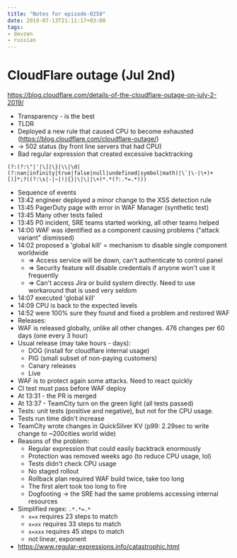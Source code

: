 ```yaml
---
title: "Notes for episode-0250"
date: 2019-07-13T21:11:17+03:00
tags:
- devzen
- russian
---
```



# CloudFlare outage (Jul 2nd)
https://blog.cloudflare.com/details-of-the-cloudflare-outage-on-july-2-2019/

- Transparency - is the best
- TLDR
- Deployed a new rule that caused CPU to become exhausted  (https://blog.cloudflare.com/cloudflare-outage/)
- -> 502 status (by front line servers that had CPU)
- Bad regular expression that created excessive backtracking

```
(?:(?:\"|'|\]|\}|\\|\d|(?:nan|infinity|true|false|null|undefined|symbol|math)|\`|\-|\+)+[)]*;?((?:\s|-|~|!|{}|\|\||\+)*.*(?:.*=.*)))
```

- Sequence of events
- 13:42 engineer deployed a minor change to the XSS detection rule
- 13:45 PagerDuty page with error in WAF Manager (synthetic test)
- 13:45 Many other tests failed
- 13:45 P0 incident, SRE teams started working, all other teams helped
- 14:00 WAF was identified as a component causing problems ("attack variant" dismissed)
- 14:02 proposed a 'global kill' = mechanism to disable single component worldwide 
  - => Access service will be down, can't authenticate to control panel
  - => Security feature will disable credentials if anyone won't use it frequently
  - => Can't access Jira or build system directly. Need to use workaround that is used very seldom
- 14:07 executed 'global kill'
- 14:09 CPU is back to the expected levels
- 14:52 were 100% sure they found and fixed a problem and restored WAF
- Releases:
- WAF is released globally, unlike all other changes. 476 changes per 60 days (one every 3 hour)
- Usual release (may take hours - days):
  - DOG (install for cloudflare internal usage)
  - PIG (small subset of non-paying customers)
  - Canary releases
  - Live
- WAF is to protect again some attacks. Need to react quickly
- CI test must pass before WAF deploy
- At 13:31 - the PR is merged
- At 13:37 - TeamCity turn on the green light (all tests passed)
- Tests: unit tests (positive and negative), but not for the CPU usage.
- Tests run time didn't increase
- TeamCity wrote changes in QuickSilver KV (p99: 2.29sec to write change to ~200cities world wide)
- Reasons of the problem:
  - Regular expression that could easily backtrack enormously
  - Protection was removed weeks ago (to reduce CPU usage, lol)
  - Tests didn't check CPU usage
  - No staged rollout
  - Rollback plan required WAF build twice, take too long
  - The first alert took too long to fire
  - Dogfooting -> the SRE had the same problems accessing internal resources
- Simplified regex: `.*.*=.*`
  - `x=x` requires 23 steps to match
  - `x=xx` requires 33 steps to match
  - `x=xxx` requires 45 steps to match
  - not linear, exponent
- https://www.regular-expressions.info/catastrophic.html
